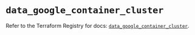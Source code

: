 # `data_google_container_cluster`

Refer to the Terraform Registry for docs: [`data_google_container_cluster`](https://registry.terraform.io/providers/hashicorp/google/5.21.0/docs/data-sources/container_cluster).
